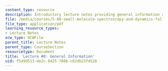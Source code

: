 ```yaml
---
content_type: resource
description: Introductory lecture notes providing general information about the course.
file: /media/courses/5-80-small-molecule-spectroscopy-and-dynamics-fall-2008/f549d513de2c84257886c62db23fd528_00_580ln_08.pdf
file_type: application/pdf
learning_resource_types:
- Lecture Notes
ocw_type: OCWFile
parent_title: Lecture Notes
parent_type: CourseSection
resourcetype: Document
title: 'Lecture #0: General Information'
uid: f549d513-de2c-8425-7886-c62db23fd528
---
```


